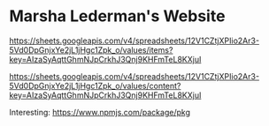 # Marsha Lederman's Website

https://sheets.googleapis.com/v4/spreadsheets/12V1CZtjXPIio2Ar3-5Vd0DpGnjxYe2jL1jHgc1Zpk_o/values/items?key=AIzaSyAqttGhmNJpCrkhJ3Qnj9KHFmTeL8KXjuI

https://sheets.googleapis.com/v4/spreadsheets/12V1CZtjXPIio2Ar3-5Vd0DpGnjxYe2jL1jHgc1Zpk_o/values/content?key=AIzaSyAqttGhmNJpCrkhJ3Qnj9KHFmTeL8KXjuI

Interesting:
https://www.npmjs.com/package/pkg
